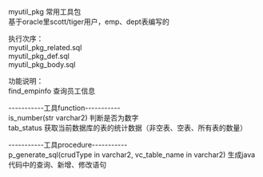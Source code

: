 myutil_pkg 常用工具包  
基于oracle里scott/tiger用户，emp、dept表编写的  

执行次序：  
myutil_pkg_related.sql  
myutil_pkg_def.sql  
myutil_pkg_body.sql  

功能说明：  
find_empinfo 查询员工信息  

-----------工具function-----------  
is_number(str varchar2) 判断是否为数字  
tab_status 获取当前数据库的表的统计数据（非空表、空表、所有表的数量）  

-----------工具procedure-----------  
p_generate_sql(crudType in varchar2, vc_table_name in varchar2) 生成java代码中的查询、新增、修改语句  